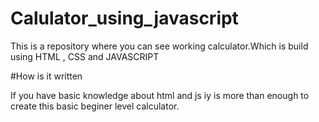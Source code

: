 
# Calulator_using_javascript

This is a repository where you can see working calculator.Which is build using HTML , CSS and JAVASCRIPT

#How is it written

If you have basic knowledge about html and js iy is more than enough to create this basic beginer level calculator.
